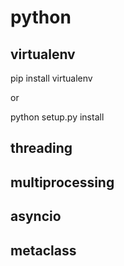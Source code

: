 

# python

## virtualenv

pip install virtualenv

or

python setup.py install


## threading

## multiprocessing

## asyncio

## metaclass
